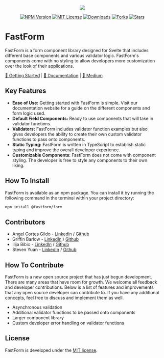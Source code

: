 <div align="center">
  <img src ="https://user-images.githubusercontent.com/68932231/182443901-01a1870c-a688-4042-b2a8-ebc22b749e19.png")

<br>

[![NPM Version](https://img.shields.io/npm/v/@fastform/form)](https://www.npmjs.com/package/@fastform/form)
[![MIT License](https://img.shields.io/github/license/oslabs-beta/fastform)](https://github.com/oslabs-beta/FastForm/blob/dev/LICENSE)
[![Downloads](https://img.shields.io/npm/dt/@fastform/form?color=skyblue)](https://www.npmjs.com/package/@fastform/form)
[![Forks](https://img.shields.io/github/forks/oslabs-beta/fastform)](https://github.com/oslabs-beta/FastForm)
[![Stars](https://img.shields.io/github/stars/oslabs-beta/fastform)](https://github.com/oslabs-beta/FastForm)



</div>

# FastForm

FastForm is a form component library designed for Svelte that includes different base components and various validator logic. FastForm's components come with no styling to allow developers more customization over the look of their applications.   

[🐍 Getting Started](https://getfastform.io/) | [📕 Documentation](https://getfastform.io) |  [📰 Medium](https://medium.com/@steven.yuan91/30838499b1d6)

## Key Features
* **Ease of Use:** Getting started with FastForm is simple. Visit our documentation website for a guide on the different components and form logic used.
* **Default Field Components:** Ready to use components that will take in validator functions.    
* **Validators:** FastForm includes validator function examples but also gives developers the ability to create their own custom validator functions to pass onto components.
* **Static Typing:** FastForm is written in TypeScript to establish static typing and improve the overall developer experience.   
* **Customizable Components:** FastForm does not come with component styling. The developer is free to style any components to their own liking.  

## How To Install

FastForm is available as an npm package. You can install it by running the following command in the terminal within your project directory: 

```bash
npm install @fastform/form
```

## Contributors

* Angel Cortes Gildo - [LinkedIn](https://www.linkedin.com/in/angel-cortes-gildo-708972243/) / [Github](https://github.com/angcortes) 
* Griffin Barlow - [LinkedIn](https://www.linkedin.com/in/griffinbrlw/) / [Github](https://github.com/griffin104)
* Ilija Bibic - [LinkedIn](https://www.linkedin.com/in/ilija-bibic/) / [Github](https://github.com/ibibic)
* Steven Yuan - [LinkedIn](https://www.linkedin.com/in/steven-yuann/) / [Github](https://github.com/steven-yuann)

## How To Contribute 

FastForm is a new open source project that has just begun development. There are many areas that have room for growth. We welcome all feedback and developer contributions. Below is a list of features and improvements that any open source developer can contribute to. If you have any additional concepts, feel free to discuss and implement them as well. 

* Asynchronous validation
* Additional validator functions to be passed onto components 
* Larger component library 
* Custom developer error handling on validator functions


## License

FastForm is developed under the [MIT license](https://github.com/oslabs-beta/FastForm/blob/dev/LICENSE). 
